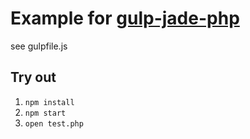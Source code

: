 Example for [gulp-jade-php](https://github.com/oroce/gulp-jade-php)
===

see gulpfile.js

Try out
----

1. `npm install`
2. `npm start`
3. `open test.php`
